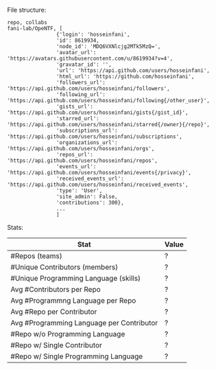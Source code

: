 File structure:

```
repo, collabs
fani-lab/OpeNTF, [
                {'login': 'hosseinfani',
                'id': 8619934,
                'node_id': 'MDQ6VXNlcjg2MTk5MzQ=',                        
                'avatar_url': 'https://avatars.githubusercontent.com/u/8619934?v=4',
                'gravatar_id': '', 
                'url': 'https://api.github.com/users/hosseinfani',
                'html_url': 'https://github.com/hosseinfani',
                'followers_url': 'https://api.github.com/users/hosseinfani/followers',
                'following_url': 'https://api.github.com/users/hosseinfani/following{/other_user}',
                'gists_url': 'https://api.github.com/users/hosseinfani/gists{/gist_id}',
                'starred_url': 'https://api.github.com/users/hosseinfani/starred{/owner}{/repo}',
                'subscriptions_url': 'https://api.github.com/users/hosseinfani/subscriptions',
                'organizations_url': 'https://api.github.com/users/hosseinfani/orgs',
                'repos_url': 'https://api.github.com/users/hosseinfani/repos',
                'events_url': 'https://api.github.com/users/hosseinfani/events{/privacy}',
                'received_events_url': 'https://api.github.com/users/hosseinfani/received_events',
                'type': 'User',
                'site_admin': False,
                'contributions': 300},
                ...
                ]
```

Stats: 

|Stat| Value|
|-----|------|
|#Repos (teams)| ?|
|#Unique Contributors (members) |?|
|#Unique Programming Language (skills)|?|
|Avg #Contributors per Repo| ?|
|Avg #Programmng Language per Repo|?|
|Avg #Repo per Contributor|?|
|Avg #Programming Language per Contributor|?|
|#Repo w/o Programming Language |?|
|#Repo w/ Single Contributor|?|
|#Repo w/ Single Programming Language |?|
